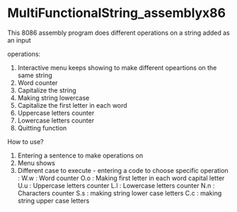 # MultiFunctionalString_assemblyx86
This 8086 assembly program does different operations on a string added as an input

operations: 
1. Interactive menu keeps showing to make different opeartions on the same string
2. Word counter 
3. Capitalize the string
4. Making string lowercase 
5. Capitalize the first letter in each word
6. Uppercase letters counter
7. Lowercase letters counter
8. Quitting function 


How to use? 
1. Entering a sentence to make operations on
2. Menu shows
3. Different case to execute - entering a code to choose specific operation : 
             W.w : Word counter 
             O.o : Making first letter in each word capital letter
             U.u : Uppercase letters counter
             L.l : Lowercase letters counter
             N.n : Characters counter
             S.s : making string lower case letters
             C.c : making string upper case letters
